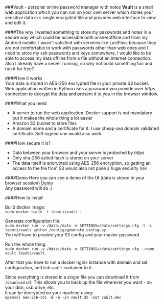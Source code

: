 ###Vault - personal online password manager with notes
**Vault** is a small web application which you can run on your own server which stores your sensitive data in s single encrypted file and provides web interface to view and edit it.  

####The why
I wanted something to store my passwords and notes in a secure way which could be accessible both online/offline and from my Android mobile. I wasn't satisfied with services like LastPass because they are not comfortable to work with passwords other than web ones and I need to store my ssh passwords and keys somewhere. I would like to be able to access my data offline from a file without an internet connection.  
Also I already have a server running, so why not build something fun and run it for free?

####How it works  
Your data is stored in AES-256 encrypted file in your private S3 bucket.  
Web application written in Python uses a password you provide over *https* connection to decrypt the data and present it to you in the browser window.  

####What you need
* A server to run the web application. Docker support is not mandatory but it makes the whole thing a lot easier
* Amazon S3 bucket to store files
* A domain name and a certificate for it. I use cheap-ass domain validated certificate. Self-signed one would also work.

####How secure it is?
* Data between your browser and your server is protected by *https*
* Only sha-256 salted hash is stored on your server
* The data itself is encrypted using AES-256 encryption, so getting an access to the file from S3 would also not pose a huge security risk  

####Demo
Here you can see a demo of the UI (data is stored in your browser session) [Demo](http://leonti.github.io/vault/demo)  
Any password will do :)  

####How to install  

Build docker image:  
`sudo docker build -t leonti/vault .`  

Generate configuration file:  
`sudo docker run -v /data:/data -e SETTINGS=/data/settings.cfg -t -i leonti/vault python /config/generate_config.py`  
You will have to provide your S3 config and your master password.  

Run the whole thing:  
`sudo docker run -v /data:/data -e SETTINGS=/data/settings.cfg --name vault leonti/vault`  

After that you have to run a docker nginx instance with domain and ssl configuration, and link `vault` container to it.  

Since everything is stored in a single file you can download it from `/download` url. This allows you to back up the file wherever you want - on your disk, usb drive, etc.  
It can be decrypted on your machine using:    
`openssl aes-256-cbc -d -a -in vault.db -out vault.dec`  
